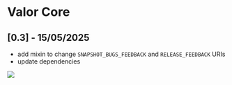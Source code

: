 # Valor Core

## [0.3] - 15/05/2025

- add mixin to change `SNAPSHOT_BUGS_FEEDBACK` and `RELEASE_FEEDBACK` URIs
- update dependencies

[![](https://www.bisecthosting.com/images/CF/PixelDreamStudios/SPEC_PixelDreamStudios_Promo.webp)](https://bisecthosting.com/PixelDream)
